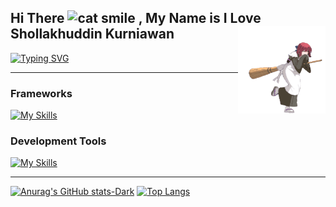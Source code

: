 <p>
  <h2>
    Hi There
    <img src="https://raw.githubusercontent.com/Tarikul-Islam-Anik/Animated-Fluent-Emojis/master/Emojis/Smilies/Grinning%20Cat%20with%20Smiling%20Eyes.png" alt="cat smile" width="50" height="50" />
    , My Name is I Love Shollakhuddin Kurniawan
  <img src="https://github.com/lluuvvii/lluuvvii/blob/main/kohaku-melty-blood.gif" alt="Kohaku" width="140" height="140" align="right" />
  </h2>
  <a href="https://git.io/typing-svg"><img src="https://readme-typing-svg.demolab.com?font=Fira+Code&duration=2000&pause=1000&color=FF4545&background=FFFFFF00&center=false&vCenter=true&random=false&width=435&lines=A+fullstack+web+developer;flexible+and+dynamic+principle;Gamer+Casual;Otaku/Weeb;Classical+Music+Enjoyer" alt="Typing SVG" /></a>
</p>

---

### Frameworks

[![My Skills](https://skillicons.dev/icons?i=react,next,express,tailwind,bootstrap&theme=light)](https://skillicons.dev)

### Development Tools

[![My Skills](https://skillicons.dev/icons?i=git,mongodb,mysql,linux,mint,vscode,postman,prisma,vercel,docker&theme=light)](https://skillicons.dev)

---

[![Anurag's GitHub stats-Dark](https://github-readme-stats.vercel.app/api?username=lluuvvii&show_icons=true&theme=radical#gh-dark-mode-only)](https://github.com/anuraghazra/github-readme-stats#gh-dark-mode-only)
[![Top Langs](https://github-readme-stats.vercel.app/api/top-langs/?username=lluuvvii&bg_color=1a1a1a&text_color=FFFFFF&theme=radical#gh-dark-mode-only)](https://github.com/lluuvvii/github-readme-stats)

<!--
**lluuvvii/lluuvvii** is a ✨ _special_ ✨ repository because its `README.md` (this file) appears on your GitHub profile.

Here are some ideas to get you started:

- 🔭 I’m currently working on ...
- 🌱 I’m currently learning ...
- 👯 I’m looking to collaborate on ...
- 🤔 I’m looking for help with ...
- 💬 Ask me about ...
- 📫 How to reach me: ...
- 😄 Pronouns: ...
- ⚡ Fun fact: ...
-->

